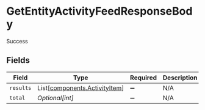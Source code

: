 # GetEntityActivityFeedResponseBody

Success


## Fields

| Field                                                                    | Type                                                                     | Required                                                                 | Description                                                              | Example                                                                  |
| ------------------------------------------------------------------------ | ------------------------------------------------------------------------ | ------------------------------------------------------------------------ | ------------------------------------------------------------------------ | ------------------------------------------------------------------------ |
| `results`                                                                | List[[components.ActivityItem](../../models/components/activityitem.md)] | :heavy_minus_sign:                                                       | N/A                                                                      |                                                                          |
| `total`                                                                  | *Optional[int]*                                                          | :heavy_minus_sign:                                                       | N/A                                                                      | 1                                                                        |